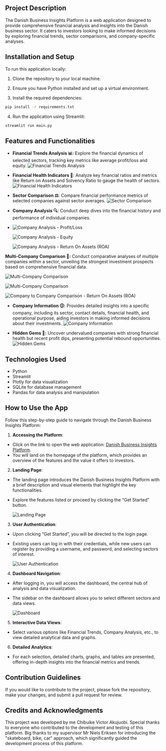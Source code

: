 ## Project Description
The Danish Business Insights Platform is a web application designed to provide comprehensive financial analysis and insights into the Danish business sector. It caters to investors looking to make informed decisions by exploring financial trends, sector comparisons, and company-specific analyses.

## Installation and Setup
To run this application locally:

1. Clone the repository to your local machine.

2. Ensure you have Python installed and set up a virtual environment.

3. Install the required dependencies:
```bash
pip install -r requirements.txt
```

4. Run the application using Streamlit:
```bash
streamlit run main.py
```
## Features and Functionalities
- **Financial Trends Analysis 📊:** Explore the financial dynamics of selected sectors, tracking key metrics like average profit/loss and equity.
  ![Financial Trends Analysis](images/financial-trends.png "Financial Trends Analysis")
  
- **Financial Health Indicators 💪**: Analyze key financial ratios and metrics like Return on Assets and Solvency Ratio to gauge the health of sectors.
  ![Financial Health Indicators](images/financial-health-indicators.png "Financial Health Indicators")
  
- **Sector Comparison ⚖️**: Compare financial performance metrics of selected companies against sector averages.
  ![Sector Comparison](images/sector-comparison.png "Sector Comparison")
  
- **Company Analysis 🔍**: Conduct deep dives into the financial history and performance of individual companies.
- 
  ![Company Analysis - Profit/Loss](images/Analysis1.png "Company Analysis - Profit/Loss")
  
  ![Company Analysis - Equity](images/Analysis2.png "Company Analysis - Equity")
  
  ![Company Analysis - Return On Assets (ROA)](images/Analysis3.png "Company Analysis - Return On Assets (ROA)")
  
**Multi-Company Comparison 🤝:** Conduct comparative analyses of multiple companies within a sector, unveiling the strongest investment prospects based on comprehensive financial data.
  
  ![Multi-Company Comparison](images/Multi.png " ")
  
  ![Multi-Company Comparison](images/Multi1.png " ")
  
  ![Company to Company Comparison - Return On Assets (ROA)](images/c2c3.png "Company to Company Comparison - Return on Assets (ROA)")

- **Company Information 🛈**: Provides detailed insights into a specific company, including its sector, contact details, financial health, and operational purpose, aiding investors in making informed decisions about their investments.
  ![Company Information](images/compinfo.png "Company Information")
  
- **Hidden Gems 💎:** Uncover undervalued companies with strong financial health but recent profit dips, presenting potential rebound opportunities.
  ![Hidden Gems](images/gems.png " ")

 
## Technologies Used
- Python
- Streamlit
- Plotly for data visualization
- SQLite for database management
- Pandas for data analysis and manipulation

## How to Use the App
Follow this step-by-step guide to navigate through the Danish Business Insights Platform:

1. **Accessing the Platform**:
- Click on the link to open the web application: [Danish Business Insights Platform](https://danish-business-insights.streamlit.app/).
- You will land on the homepage of the platform, which provides an overview of the features and the value it offers to investors.

2. **Landing Page**:
- The landing page introduces the Danish Business Insights Platform with a brief description and visual elements that highlight the key functionalities.
- Explore the features listed or proceed by clicking the “Get Started” button.
  
  ![Landing Page](images/landing-page.png "Landing Page of Danish Business Insights Platform")

3. **User Authentication**:
- Upon clicking “Get Started”, you will be directed to the login page.
- Existing users can log in with their credentials, while new users can register by providing a username, and password, and selecting sectors of interest.
  
  ![User Authentication](images/user-authentication.png "User Authentication Page")

4. **Dashboard Navigation**:
- After logging in, you will access the dashboard, the central hub of analysis and data visualization.
- The sidebar on the dashboard allows you to select different sectors and data views.

  ![Dashboard](images/dashboard.png "Dashboard View")

5. **Interactive Data Views**:
- Select various options like Financial Trends, Company Analysis, etc., to view detailed analytical data and graphs.

6. **Detailed Analytics**:
- For each selection, detailed charts, graphs, and tables are presented, offering in-depth insights into the financial metrics and trends.

## Contribution Guidelines
If you would like to contribute to the project, please fork the repository, make your changes, and submit a pull request for review.

## Credits and Acknowledgments
This project was developed by me Chibuike Victor Akujuobi. Special thanks to everyone who contributed to the development and testing of this platform. Big thanks to my supervisor Mr Niels Eriksen for introducing the "skateboard, bike, car" approach, which significantly guided the development process of this platform.
